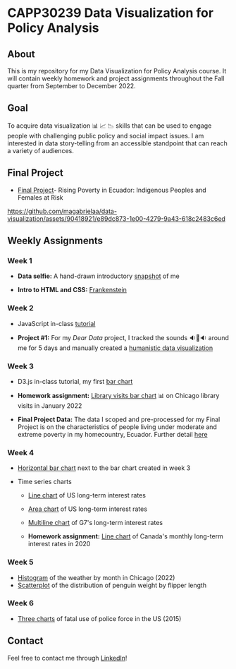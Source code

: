 # CAPP30239 Data Visualization for Policy Analysis

## About
This is my repository for my Data Visualization for Policy Analysis course. It will contain weekly homework and project assignments throughout the Fall quarter from September to December 2022.

## Goal
To acquire data visualization 📊 📈 📉 skills that can be used to engage people with challenging public policy and social impact issues. I am interested in data story-telling from an accessible standpoint that can reach a variety of audiences. 

## Final Project

- [Final Project](https://magabrielaa.github.io/data-visualization/final_project/index.html)- Rising Poverty in Ecuador:
Indigenous Peoples and Females at Risk


https://github.com/magabrielaa/data-visualization/assets/90418921/e89dc873-1e00-4279-9a43-618c2483c6ed


## Weekly Assignments

### Week 1
- **Data selfie:** A hand-drawn introductory [snapshot](https://github.com/magabrielaa/data-visualization/tree/main/week_01) of me

- **Intro to HTML and CSS:** [Frankenstein](https://magabrielaa.github.io/data-visualization/week_01/index.html)

### Week 2
- JavaScript in-class [tutorial](https://magabrielaa.github.io/data-visualization/week_02/js_tutorial/index.html)

- **Project #1:** For my *Dear Data* project, I tracked the sounds 🔉🔔🔉 around me for 5 days and manually created a [humanistic data visualization](https://github.com/magabrielaa/data-visualization/tree/main/week_02)

### Week 3
- D3.js in-class tutorial, my first [bar chart](https://magabrielaa.github.io/data-visualization/week_03/index.html)
    
- **Homework assignment:** [Library visits bar chart](https://magabrielaa.github.io/data-visualization/week_03/homework.html) 📊 on Chicago library visits in January 2022

- **Final Project Data:** The data I scoped and pre-processed for my Final Project is on the characteristics of people living under moderate and extreme poverty in my homecountry, Ecuador. Further detail [here](https://github.com/magabrielaa/data-visualization/tree/main/data)

### Week 4
- [Horizontal bar chart](https://magabrielaa.github.io/data-visualization/week_04/horizontal-bar.html) next to the bar chart created in week 3

- Time series charts

    - [Line chart](https://magabrielaa.github.io/data-visualization/week_04/line.html) of US long-term interest rates

    - [Area chart](https://magabrielaa.github.io/data-visualization/week_04/area.html) of US long-term interest rates
    
    - [Multiline chart](https://magabrielaa.github.io/data-visualization/week_04/multiline.html) of G7's long-term interest rates

    - **Homework assignment:** [Line chart](https://magabrielaa.github.io/data-visualization/week_04/homework.html) of Canada's monthly long-term interest rates in 2020

### Week 5
- [Histogram](https://magabrielaa.github.io/data-visualization/week_05/histogram-annotation.html) of the weather by month in Chicago (2022)
- [Scatterplot](https://magabrielaa.github.io/data-visualization/week_05/scatterplot.html) of the distribution of penguin weight by flipper length

### Week 6
- [Three charts](https://magabrielaa.github.io/data-visualization/week_06/homework/index.html) of fatal use of police force in the US (2015)
## Contact
Feel free to contact me through [LinkedIn](https://www.linkedin.com/in/mariagabrielaayala/)!
